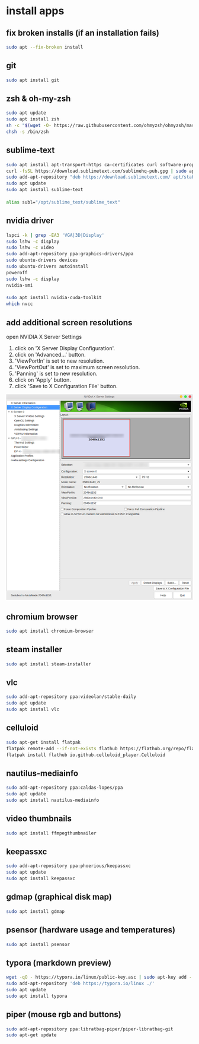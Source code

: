 install apps
===

fix broken installs (if an installation fails)
---
```bash
sudo apt --fix-broken install
```

git
---
```bash
sudo apt install git
```

zsh & oh-my-zsh
---
```bash
sudo apt update
sudo apt install zsh
sh -c "$(wget -O- https://raw.githubusercontent.com/ohmyzsh/ohmyzsh/master/tools/install.sh)"
chsh -s /bin/zsh
```

sublime-text
---
```bash
sudo apt install apt-transport-https ca-certificates curl software-properties-common
curl -fsSL https://download.sublimetext.com/sublimehq-pub.gpg | sudo apt-key add -
sudo add-apt-repository "deb https://download.sublimetext.com/ apt/stable/"
sudo apt update
sudo apt install sublime-text

alias subl="/opt/sublime_text/sublime_text"
```

nvidia driver
---
```bash
lspci -k | grep -EA3 'VGA|3D|Display'
sudo lshw -c display
sudo lshw -c video
sudo add-apt-repository ppa:graphics-drivers/ppa
sudo ubuntu-drivers devices
sudo ubuntu-drivers autoinstall
poweroff
sudo lshw -c display
nvidia-smi

sudo apt install nvidia-cuda-toolkit
which nvcc
```

add additional screen resolutions
---
open NVIDIA X Server Settings

1. click on 'X Server Display Configuration'.
2. click on 'Advanced...' button.
3. 'ViewPortIn' is set to new resolution.
4. 'ViewPortOut' is set to maximum screen resolution.
5. 'Panning' is set to new resolution.
6. click on 'Apply' button.
7. click 'Save to X Configuration File' button.

![add_additional_resolution](./additional_resolutions.png)


chromium browser
---
```bash
sudo apt install chromium-browser
```

steam installer
---
```bash
sudo apt install steam-installer
```

vlc
---
```bash
sudo add-apt-repository ppa:videolan/stable-daily
sudo apt update
sudo apt install vlc
```

celluloid
---
```bash
sudo apt-get install flatpak
flatpak remote-add --if-not-exists flathub https://flathub.org/repo/flathub.flatpakrepo
flatpak install flathub io.github.celluloid_player.Celluloid
```

nautilus-mediainfo
---
```bash
sudo add-apt-repository ppa:caldas-lopes/ppa
sudo apt update
sudo apt install nautilus-mediainfo
```

video thumbnails
---
```bash
sudo apt install ffmpegthumbnailer
```

keepassxc
---
```bash
sudo add-apt-repository ppa:phoerious/keepassxc
sudo apt update
sudo apt install keepassxc
```

gdmap (graphical disk map)
---
```bash
sudo apt install gdmap
```

psensor (hardware usage and temperatures)
---
```bash
sudo apt install psensor
```

typora (markdown preview)
---
```bash
wget -qO - https://typora.io/linux/public-key.asc | sudo apt-key add -
sudo add-apt-repository 'deb https://typora.io/linux ./'
sudo apt update
sudo apt install typora
```

piper (mouse rgb and buttons)
---
```bash
sudo add-apt-repository ppa:libratbag-piper/piper-libratbag-git
sudo apt-get update
```